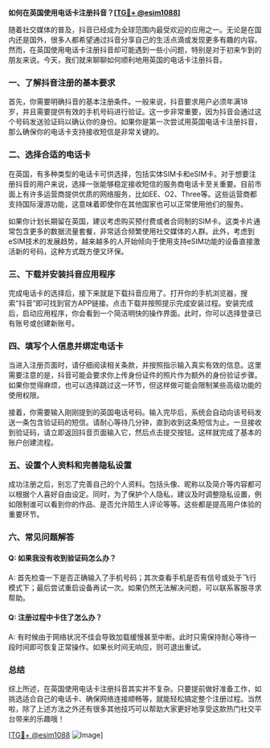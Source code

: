 **如何在英国使用电话卡注册抖音？[[TG💪+ @esim1088](https://t.me/s/esim1088)]**

随着社交媒体的普及，抖音已经成为全球范围内最受欢迎的应用之一。无论是在国内还是国外，很多人都希望通过抖音分享自己的生活点滴或发现更多有趣的内容。然而，在英国使用电话卡注册抖音却可能遇到一些小问题，特别是对于初来乍到的朋友来说。今天，我们就来聊聊如何顺利地用英国的电话卡注册抖音。

### 一、了解抖音注册的基本要求

首先，你需要明确抖音的基本注册条件。一般来说，抖音要求用户必须年满18岁，并且需要提供有效的手机号码进行验证。这一步非常重要，因为抖音会通过这个号码发送验证码以确认你的身份。如果你是第一次尝试用英国电话卡注册抖音，那么确保你的电话卡支持接收短信是非常关键的。

### 二、选择合适的电话卡

在英国，有多种类型的电话卡可供选择，包括实体SIM卡和eSIM卡。对于想要注册抖音的用户来说，选择一张能够稳定接收短信的服务商电话卡至关重要。目前市面上有许多运营商提供优质的网络服务，比如EE、O2、Three等。这些运营商都支持国际漫游功能，这意味着即使你在其他国家也可以正常使用他们的服务。

如果你计划长期留在英国，建议考虑购买预付费或者合同制的SIM卡。这类卡片通常包含更多的数据流量套餐，非常适合频繁使用社交媒体的人群。此外，考虑到eSIM技术的发展趋势，越来越多的人开始倾向于使用支持eSIM功能的设备直接激活新的号码，这种方式既方便又环保。

### 三、下载并安装抖音应用程序

完成电话卡的选择后，接下来就是下载抖音应用了。打开你的手机浏览器，搜索“抖音”即可找到官方APP链接。点击下载并按照提示完成安装过程。安装完成后，启动应用程序，你会看到一个简洁明快的操作界面。此时，你可以选择登录已有账号或创建新账号。

### 四、填写个人信息并绑定电话卡

当进入注册页面时，请仔细阅读相关条款，并按照指示输入真实有效的信息。这里需要注意的是，抖音可能会要求你上传身份证件的照片作为额外的身份验证步骤。如果你觉得麻烦，也可以选择跳过这一环节，但这样做可能会限制某些高级功能的使用权限。

接着，你需要输入刚刚提到的英国电话号码。输入完毕后，系统会自动向该号码发送一条包含验证码的短信。请耐心等待几分钟，直到收到这条短信为止。一旦接收到验证码，请立即返回抖音页面输入它，然后点击提交按钮。这样就完成了基本的账户创建流程。

### 五、设置个人资料和完善隐私设置

成功注册之后，别忘了完善自己的个人资料。包括头像、昵称以及简介等内容都可以根据个人喜好自由设定。同时，为了保护个人隐私，建议及时调整隐私设置，例如限制谁可以看到你的作品、是否允许陌生人评论等等。这些都是提高用户体验的重要环节。

### 六、常见问题解答

#### Q: 如果我没有收到验证码怎么办？
A: 首先检查一下是否正确输入了手机号码；其次查看手机是否有信号或处于飞行模式下；最后尝试重启设备再试一次。如果仍然无法解决问题，可以联系客服寻求帮助。

#### Q: 注册过程中卡住了怎么办？
A: 有时候由于网络状况不佳会导致加载缓慢甚至中断。此时只需保持耐心等待一段时间即可恢复正常操作。如果长时间无响应，则可退出重试。

### 总结

综上所述，在英国使用电话卡注册抖音其实并不复杂。只要提前做好准备工作，如挑选适合自己的电话卡、确保网络连接顺畅等，就能轻松搞定整个注册过程。当然啦，除了上述方法之外还有很多其他技巧可以帮助大家更好地享受这款热门社交平台带来的乐趣哦！

[[TG💪+ @esim1088](https://t.me/s/esim1088) ![Image](https://i.postimg.cc/4NQfJmqS/Snipaste-2025-05-13-00-14-12.png)]